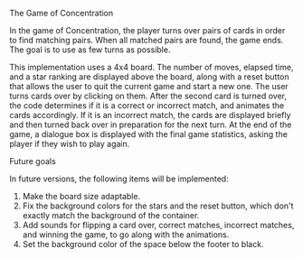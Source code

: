 The Game of Concentration

In the game of Concentration, the player turns over pairs of cards in order to
find matching pairs. When all matched pairs are found, the game ends. The goal
is to use as few turns as possible.

This implementation uses a 4x4 board. The number of moves, elapsed time, and a
star ranking are displayed above the board, along with a reset button that
allows the user to quit the current game and start a new one. The user turns
cards over by clicking on them. After the second card is turned over, the code
determines if it is a correct or incorrect match, and animates the cards
accordingly. If it is an incorrect match, the cards are displayed briefly and
then turned back over in preparation for the next turn. At the end of the game,
a dialogue box is displayed with the final game statistics, asking the player
if they wish to play again.


Future goals

In future versions, the following items will be implemented:
  1. Make the board size adaptable.
  2. Fix the background colors for the stars and the reset button, which don't
     exactly match the background of the container.
  3. Add sounds for flipping a card over, correct matches, incorrect matches,
     and winning the game, to go along with the animations.
  4. Set the background color of the space below the footer to black.
